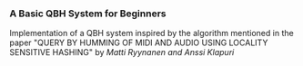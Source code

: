 ### A Basic QBH System for Beginners

Implementation of a QBH system inspired by the algorithm mentioned in the paper "QUERY BY HUMMING OF MIDI AND AUDIO USING LOCALITY SENSITIVE HASHING" by _Matti Ryynanen and Anssi Klapuri_
